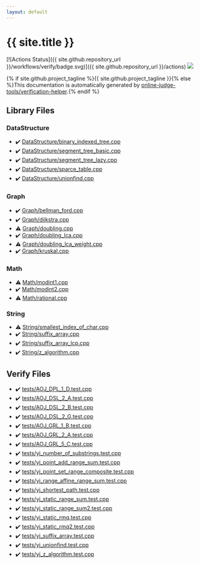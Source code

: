 ```yaml
---
layout: default
---
```


<!-- mathjax config similar to math.stackexchange -->
<script type="text/javascript" async
  src="https://cdnjs.cloudflare.com/ajax/libs/mathjax/2.7.5/MathJax.js?config=TeX-MML-AM_CHTML">
</script>
<script type="text/x-mathjax-config">
  MathJax.Hub.Config({
    TeX: { equationNumbers: { autoNumber: "AMS" }},
    tex2jax: {
      inlineMath: [ ['$','$'] ],
      processEscapes: true
    },
    "HTML-CSS": { matchFontHeight: false },
    displayAlign: "left",
    displayIndent: "2em"
  });
</script>

<script type="text/javascript" src="https://cdnjs.cloudflare.com/ajax/libs/jquery/3.4.1/jquery.min.js"></script>
<script src="https://cdn.jsdelivr.net/npm/jquery-balloon-js@1.1.2/jquery.balloon.min.js" integrity="sha256-ZEYs9VrgAeNuPvs15E39OsyOJaIkXEEt10fzxJ20+2I=" crossorigin="anonymous"></script>
<script type="text/javascript" src="assets/js/copy-button.js"></script>
<link rel="stylesheet" href="assets/css/copy-button.css" />


# {{ site.title }}

[![Actions Status]({{ site.github.repository_url }}/workflows/verify/badge.svg)]({{ site.github.repository_url }}/actions)
<a href="{{ site.github.repository_url }}"><img src="https://img.shields.io/github/last-commit/{{ site.github.owner_name }}/{{ site.github.repository_name }}" /></a>

{% if site.github.project_tagline %}{{ site.github.project_tagline }}{% else %}This documentation is automatically generated by <a href="https://github.com/online-judge-tools/verification-helper">online-judge-tools/verification-helper</a>.{% endif %}

## Library Files

<div id="5e248f107086635fddcead5bf28943fc"></div>

### DataStructure

* :heavy_check_mark: <a href="library/DataStructure/binary_indexed_tree.cpp.html">DataStructure/binary_indexed_tree.cpp</a>
* :heavy_check_mark: <a href="library/DataStructure/segment_tree_basic.cpp.html">DataStructure/segment_tree_basic.cpp</a>
* :heavy_check_mark: <a href="library/DataStructure/segment_tree_lazy.cpp.html">DataStructure/segment_tree_lazy.cpp</a>
* :heavy_check_mark: <a href="library/DataStructure/sparce_table.cpp.html">DataStructure/sparce_table.cpp</a>
* :heavy_check_mark: <a href="library/DataStructure/unionfind.cpp.html">DataStructure/unionfind.cpp</a>


<div id="4cdbd2bafa8193091ba09509cedf94fd"></div>

### Graph

* :heavy_check_mark: <a href="library/Graph/bellman_ford.cpp.html">Graph/bellman_ford.cpp</a>
* :heavy_check_mark: <a href="library/Graph/dijkstra.cpp.html">Graph/dijkstra.cpp</a>
* :warning: <a href="library/Graph/doubling.cpp.html">Graph/doubling.cpp</a>
* :heavy_check_mark: <a href="library/Graph/doubling_lca.cpp.html">Graph/doubling_lca.cpp</a>
* :warning: <a href="library/Graph/doubling_lca_weight.cpp.html">Graph/doubling_lca_weight.cpp</a>
* :heavy_check_mark: <a href="library/Graph/kruskal.cpp.html">Graph/kruskal.cpp</a>


<div id="a49950aa047c2292e989e368a97a3aae"></div>

### Math

* :warning: <a href="library/Math/modint1.cpp.html">Math/modint1.cpp</a>
* :heavy_check_mark: <a href="library/Math/modint2.cpp.html">Math/modint2.cpp</a>
* :warning: <a href="library/Math/rational.cpp.html">Math/rational.cpp</a>


<div id="27118326006d3829667a400ad23d5d98"></div>

### String

* :warning: <a href="library/String/smallest_index_of_char.cpp.html">String/smallest_index_of_char.cpp</a>
* :heavy_check_mark: <a href="library/String/suffix_array.cpp.html">String/suffix_array.cpp</a>
* :heavy_check_mark: <a href="library/String/suffix_array_lcp.cpp.html">String/suffix_array_lcp.cpp</a>
* :heavy_check_mark: <a href="library/String/z_algorithm.cpp.html">String/z_algorithm.cpp</a>


## Verify Files

* :heavy_check_mark: <a href="verify/tests/AOJ_DPL_1_D.test.cpp.html">tests/AOJ_DPL_1_D.test.cpp</a>
* :heavy_check_mark: <a href="verify/tests/AOJ_DSL_2_A.test.cpp.html">tests/AOJ_DSL_2_A.test.cpp</a>
* :heavy_check_mark: <a href="verify/tests/AOJ_DSL_2_B.test.cpp.html">tests/AOJ_DSL_2_B.test.cpp</a>
* :heavy_check_mark: <a href="verify/tests/AOJ_DSL_2_G.test.cpp.html">tests/AOJ_DSL_2_G.test.cpp</a>
* :heavy_check_mark: <a href="verify/tests/AOJ_GRL_1_B.test.cpp.html">tests/AOJ_GRL_1_B.test.cpp</a>
* :heavy_check_mark: <a href="verify/tests/AOJ_GRL_2_A.test.cpp.html">tests/AOJ_GRL_2_A.test.cpp</a>
* :heavy_check_mark: <a href="verify/tests/AOJ_GRL_5_C.test.cpp.html">tests/AOJ_GRL_5_C.test.cpp</a>
* :heavy_check_mark: <a href="verify/tests/yj_number_of_substrings.test.cpp.html">tests/yj_number_of_substrings.test.cpp</a>
* :heavy_check_mark: <a href="verify/tests/yj_point_add_range_sum.test.cpp.html">tests/yj_point_add_range_sum.test.cpp</a>
* :heavy_check_mark: <a href="verify/tests/yj_point_set_range_composite.test.cpp.html">tests/yj_point_set_range_composite.test.cpp</a>
* :heavy_check_mark: <a href="verify/tests/yj_range_affine_range_sum.test.cpp.html">tests/yj_range_affine_range_sum.test.cpp</a>
* :heavy_check_mark: <a href="verify/tests/yj_shortest_path.test.cpp.html">tests/yj_shortest_path.test.cpp</a>
* :heavy_check_mark: <a href="verify/tests/yj_static_range_sum.test.cpp.html">tests/yj_static_range_sum.test.cpp</a>
* :heavy_check_mark: <a href="verify/tests/yj_static_range_sum2.test.cpp.html">tests/yj_static_range_sum2.test.cpp</a>
* :heavy_check_mark: <a href="verify/tests/yj_static_rmq.test.cpp.html">tests/yj_static_rmq.test.cpp</a>
* :heavy_check_mark: <a href="verify/tests/yj_static_rmq2.test.cpp.html">tests/yj_static_rmq2.test.cpp</a>
* :heavy_check_mark: <a href="verify/tests/yj_suffix_array.test.cpp.html">tests/yj_suffix_array.test.cpp</a>
* :heavy_check_mark: <a href="verify/tests/yj_unionfind.test.cpp.html">tests/yj_unionfind.test.cpp</a>
* :heavy_check_mark: <a href="verify/tests/yj_z_algorithm.test.cpp.html">tests/yj_z_algorithm.test.cpp</a>


